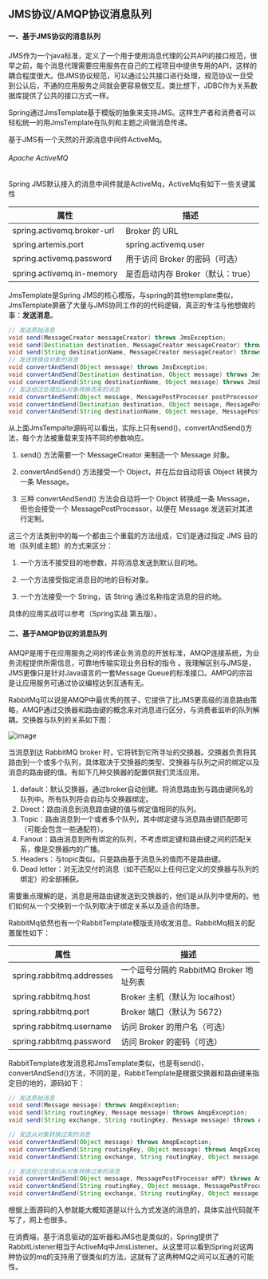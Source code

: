 ## JMS协议/AMQP协议消息队列

#### 一、基于JMS协议的消息队列

JMS作为一个java标准，定义了一个用于使用消息代理的公共API的接口规范，很早之前，每个消息代理需要应用服务在自己的工程项目中提供专用的API，这样的耦合程度很大。但JMS协议规范，可以通过公共接口进行处理，规范协议一旦受到公认后，不通的应用服务之间就会更容易做交互。类比想下，JDBC作为关系数据库提供了公共的接口方式一样。

Spring通过JmsTemplate基于模版的抽象来支持JMS。这样生产者和消费者可以轻松统一的用JmsTemplate在队列和主题之间做消息传递。

基于JMS有一个天然的开源消息中间件ActiveMq。

###### Apache ActiveMQ

Spring JMS默认接入的消息中间件就是ActiveMq，ActiveMq有如下一些关键属性

| 属性                       | 描述                              |
| -------------------------- | --------------------------------- |
| spring.activemq.broker-url | Broker 的 URL                     |
| spring.artemis.port        | spring.activemq.user              |
| spring.activemq.password   | 用于访问 Broker 的密码（可选）    |
| spring.activemq.in-memory  | 是否启动内存 Broker（默认：true） |

JmsTemplate是Spring JMS的核心模版，与spring的其他template类似，JmsTemplate屏蔽了大量与JMS协同工作的的代码逻辑，真正的专注与他想做的事：**发送消息**。

```java
// 发送原始消息
void send(MessageCreator messageCreator) throws JmsException;
void send(Destination destination, MessageCreator messageCreator) throws JmsException;
void send(String destinationName, MessageCreator messageCreator) throws JmsException;
// 发送转换自对象的消息
void convertAndSend(Object message) throws JmsException;
void convertAndSend(Destination destination, Object message) throws JmsException;
void convertAndSend(String destinationName, Object message) throws JmsException;
// 发送经过处理后从对象转换而来的消息
void convertAndSend(Object message, MessagePostProcessor postProcessor) throws JmsException;
void convertAndSend(Destination destination, Object message, MessagePostProcessor postProcessor) throws JmsException;
void convertAndSend(String destinationName, Object message, MessagePostProcessor postProcessor) throws JmsException;
```

从上面JmsTempalte源码可以看出，实际上只有send()，convertAndSend()方法，每个方法被重载来支持不同的参数响应。

1. send() 方法需要一个 MessageCreator 来制造一个 Message 对象。

2. convertAndSend() 方法接受一个 Object，并在后台自动将该 Object 转换为一条 Message。

3. 三种 convertAndSend() 方法会自动将一个 Object 转换成一条 Message，但也会接受一个 MessagePostProcessor，以便在 Message 发送前对其进行定制。

这三个方法类别中的每一个都由三个重载的方法组成，它们是通过指定 JMS 目的地（队列或主题）的方式来区分：

1. 一个方法不接受目的地参数，并将消息发送到默认目的地。

2. 一个方法接受指定消息目的地的目标对象。

3. 一个方法接受一个 String，该 String 通过名称指定消息的目的地。

具体的应用实战可以参考（Spring实战 第五版）。

#### 二、基于AMQP协议的消息队列

AMQP是用于在应用服务之间的传递业务消息的开放标准，AMQP连接系统，为业务流程提供所需信息，可靠地传输实现业务目标的指令 。我理解区别与JMS是，JMS更像只是针对Java语言的一套Message Queue的标准接口。AMPQ的宗旨是让应用服务可通过协议编程达到互通有无。

RabbitMq可以说是AMQP中最优秀的孩子，它提供了比JMS更高级的消息路由策略，AMQP通过交换器和路由键的概念来对消息进行区分，与消费者监听的队列解耦。交换器与队列的关系如下图：

![image](https://user-images.githubusercontent.com/15643079/109969893-65d00a80-7d2f-11eb-9124-75bc66bc3d1a.png)

当消息到达 RabbitMQ broker 时，它将转到它所寻址的交换器。交换器负责将其路由到一个或多个队列，具体取决于交换器的类型、交换器与队列之间的绑定以及消息的路由键的值。有如下几种交换器的配置供我们灵活应用。

1. default：默认交换器，通过broker自动创建。将消息路由到与路由键同名的队列中。所有队列将会自动与交换器绑定。
2. Direct：路由消息到消息路由键的值与绑定值相同的队列。
3. Topic：路由消息到一个或者多个队列，其中绑定键与消息路由键匹配即可（可能会包含一些通配符）。
4. Fanout：路由消息到所有绑定的队列，不考虑绑定键和路由键之间的匹配关系，像是交换器内的广播。
5. Headers：与topic类似，只是路由基于消息头的值而不是路由键。
6. Dead letter：对无法交付的消息（如不匹配以上任何已定义的交换器与队列的绑定）的全部捕获。

需要重点理解的是，消息是用路由键发送到交换器的，他们是从队列中使用的。他们如何从一个交换到一个队列取决于绑定关系以及适合的场景。

RabbitMq依然也有一个RabbitTemplate模版支持收发消息。RabbitMq相关的配置属性如下：

| 属性                      | 描述                                    |
| ------------------------- | --------------------------------------- |
| spring.rabbitmq.addresses | 一个逗号分隔的 RabbitMQ Broker 地址列表 |
| spring.rabbitmq.host      | Broker 主机（默认为 localhost）         |
| spring.rabbitmq.port      | Broker 端口（默认为 5672）              |
| spring.rabbitmq.username  | 访问 Broker 的用户名（可选）            |
| spring.rabbitmq.password  | 访问 Broker 的密码（可选）              |

RabbitTemplate收发消息和JmsTemplate类似，也是有send()，convertAndSend()方法，不同的是，RabbitTemplate是根据交换器和路由键来指定目的地的，源码如下：

```java
// 发送原始消息
void send(Message message) throws AmqpException;
void send(String routingKey, Message message) throws AmqpException;
void send(String exchange, String routingKey, Message message) throws AmqpException;

// 发送从对象转换过来的消息
void convertAndSend(Object message) throws AmqpException;
void convertAndSend(String routingKey, Object message) throws AmqpException;
void convertAndSend(String exchange, String routingKey, Object message) throws AmqpException;

// 发送经过处理后从对象转换过来的消息
void convertAndSend(Object message, MessagePostProcessor mPP) throws AmqpException;
void convertAndSend(String routingKey, Object message, MessagePostProcessor messagePostProcessor) throws AmqpException;
void convertAndSend(String exchange, String routingKey, Object message, MessagePostProcessor messagePostProcessor) throws AmqpException;
```

根据上面源码的入参就能大概知道是以什么方式发送的消息的，具体实战代码就不写了，网上也很多。

在消费端，基于消息驱动的监听器和JMS也是类似的，Spring提供了RabbitListener相当于ActiveMq中JmsListener。从这里可以看到Spring对这两种协议的mq的支持用了很类似的方法，这就有了这两种MQ之间可以互通的可能性。
